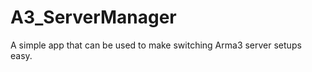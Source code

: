 A3_ServerManager
================

A simple app that can be used to make switching Arma3 server setups easy.
